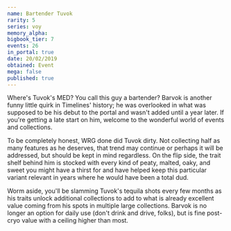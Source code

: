 ```yaml
---
name: Bartender Tuvok
rarity: 5
series: voy
memory_alpha:
bigbook_tier: 7
events: 26
in_portal: true
date: 20/02/2019
obtained: Event
mega: false
published: true
---
```


Where's Tuvok's MED? You call this guy a bartender? Barvok is another funny little quirk in Timelines' history; he was overlooked in what was supposed to be his debut to the portal and wasn't added until a year later. If you're getting a late start on him, welcome to the wonderful world of events and collections.

To be completely honest, WRG done did Tuvok dirty. Not collecting half as many features as he deserves, that trend may continue or perhaps it will be addressed, but should be kept in mind regardless. On the flip side, the trait shelf behind him is stocked with every kind of peaty, malted, oaky, and sweet you might have a thirst for and have helped keep this particular variant relevant in years where he would have been a total dud.

Worm aside, you'll be slamming Tuvok's tequila shots every few months as his traits unlock additional collections to add to what is already excellent value coming from his spots in multiple large collections. Barvok is no longer an option for daily use (don't drink and drive, folks), but is fine post-cryo value with a ceiling higher than most.
